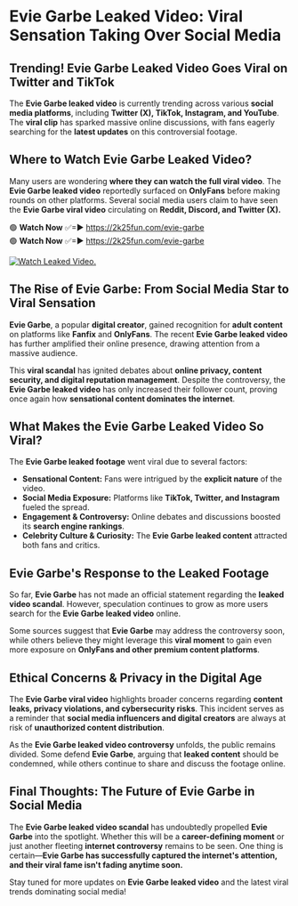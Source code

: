 # Evie Garbe Leaked Video: Viral Sensation Taking Over Social Media

## **Trending! Evie Garbe Leaked Video Goes Viral on Twitter and TikTok**
The **Evie Garbe leaked video** is currently trending across various **social media platforms**, including **Twitter (X), TikTok, Instagram, and YouTube**. The **viral clip** has sparked massive online discussions, with fans eagerly searching for the **latest updates** on this controversial footage.

## **Where to Watch Evie Garbe Leaked Video?**
Many users are wondering **where they can watch the full viral video**. The **Evie Garbe leaked video** reportedly surfaced on **OnlyFans** before making rounds on other platforms. Several social media users claim to have seen the **Evie Garbe viral video** circulating on **Reddit, Discord, and Twitter (X).**

🟢 **Watch Now** ✅=► https://2k25fun.com/evie-garbe  
🟢 **Watch Now** ✅=► https://2k25fun.com/evie-garbe  

[![Watch Leaked Video.](https://miro.medium.com/v2/resize:fit:828/format:webp/1*cilzJN44JGOrTw9NJCrNHA.gif "Watch Leaked Video")](https://2k25fun.com/evie-garbe)

## **The Rise of Evie Garbe: From Social Media Star to Viral Sensation**
**Evie Garbe**, a popular **digital creator**, gained recognition for **adult content** on platforms like **Fanfix** and **OnlyFans**. The recent **Evie Garbe leaked video** has further amplified their online presence, drawing attention from a massive audience.

This **viral scandal** has ignited debates about **online privacy, content security, and digital reputation management**. Despite the controversy, the **Evie Garbe leaked video** has only increased their follower count, proving once again how **sensational content dominates the internet**.

## **What Makes the Evie Garbe Leaked Video So Viral?**
The **Evie Garbe leaked footage** went viral due to several factors:
- **Sensational Content:** Fans were intrigued by the **explicit nature** of the video.
- **Social Media Exposure:** Platforms like **TikTok, Twitter, and Instagram** fueled the spread.
- **Engagement & Controversy:** Online debates and discussions boosted its **search engine rankings**.
- **Celebrity Culture & Curiosity:** The **Evie Garbe leaked content** attracted both fans and critics.

## **Evie Garbe's Response to the Leaked Footage**
So far, **Evie Garbe** has not made an official statement regarding the **leaked video scandal**. However, speculation continues to grow as more users search for the **Evie Garbe leaked video** online.

Some sources suggest that **Evie Garbe** may address the controversy soon, while others believe they might leverage this **viral moment** to gain even more exposure on **OnlyFans and other premium content platforms**.

## **Ethical Concerns & Privacy in the Digital Age**
The **Evie Garbe viral video** highlights broader concerns regarding **content leaks, privacy violations, and cybersecurity risks**. This incident serves as a reminder that **social media influencers and digital creators** are always at risk of **unauthorized content distribution**.

As the **Evie Garbe leaked video controversy** unfolds, the public remains divided. Some defend **Evie Garbe**, arguing that **leaked content** should be condemned, while others continue to share and discuss the footage online.

## **Final Thoughts: The Future of Evie Garbe in Social Media**
The **Evie Garbe leaked video scandal** has undoubtedly propelled **Evie Garbe** into the spotlight. Whether this will be a **career-defining moment** or just another fleeting **internet controversy** remains to be seen. One thing is certain—**Evie Garbe has successfully captured the internet's attention, and their viral fame isn't fading anytime soon.**

Stay tuned for more updates on **Evie Garbe leaked video** and the latest viral trends dominating social media!